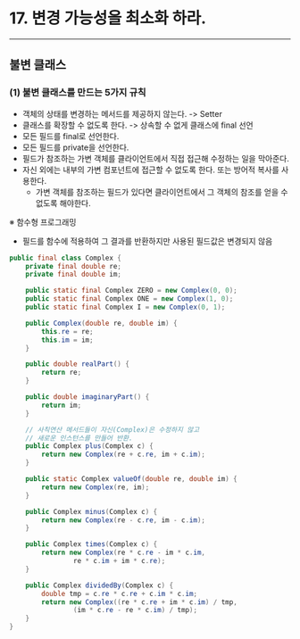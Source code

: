 # 17. 변경 가능성을 최소화 하라.

---

## 불변 클래스
### (1) 불변 클래스를 만드는 5가지 규칙
- 객체의 상태를 변경하는 메서드를 제공하지 않는다. -> Setter
- 클래스를 확장할 수 없도록 한다. -> 상속할 수 없게 클래스에 final 선언
- 모든 필드를 final로 선언한다.
- 모든 필드를 private을 선언한다.
- 필드가 참조하는 가변 객체를 클라이언트에서 직접 접근해 수정하는 일을 막아준다.
- 자신 외에는 내부의 가변 컴포넌트에 접근할 수 없도록 한다. 또는 방어적 복사를 사용한다.
  - 가변 객체를 참조하는 필드가 있다면 클라이언트에서 그 객체의 참조를 얻을 수 없도록 해야한다.

※ 함수형 프로그래밍
- 필드를 함수에 적용하여 그 결과를 반환하지만 사용된 필드값은 변경되지 않음
```java
public final class Complex {
    private final double re;
    private final double im;

    public static final Complex ZERO = new Complex(0, 0);
    public static final Complex ONE = new Complex(1, 0);
    public static final Complex I = new Complex(0, 1);

    public Complex(double re, double im) {
        this.re = re;
        this.im = im;
    }

    public double realPart() {
        return re;
    }

    public double imaginaryPart() {
        return im;
    }

    // 사칙연산 메서드들이 자신(Complex)은 수정하지 않고
    // 새로운 인스턴스를 만들어 반환.
    public Complex plus(Complex c) {
        return new Complex(re + c.re, im + c.im);
    }

    public static Complex valueOf(double re, double im) {
        return new Complex(re, im);
    }

    public Complex minus(Complex c) {
        return new Complex(re - c.re, im - c.im);
    }

    public Complex times(Complex c) {
        return new Complex(re * c.re - im * c.im,
                re * c.im + im * c.re);
    }

    public Complex dividedBy(Complex c) {
        double tmp = c.re * c.re + c.im * c.im;
        return new Complex((re * c.re + im * c.im) / tmp,
                (im * c.re - re * c.im) / tmp);
    }
}
```